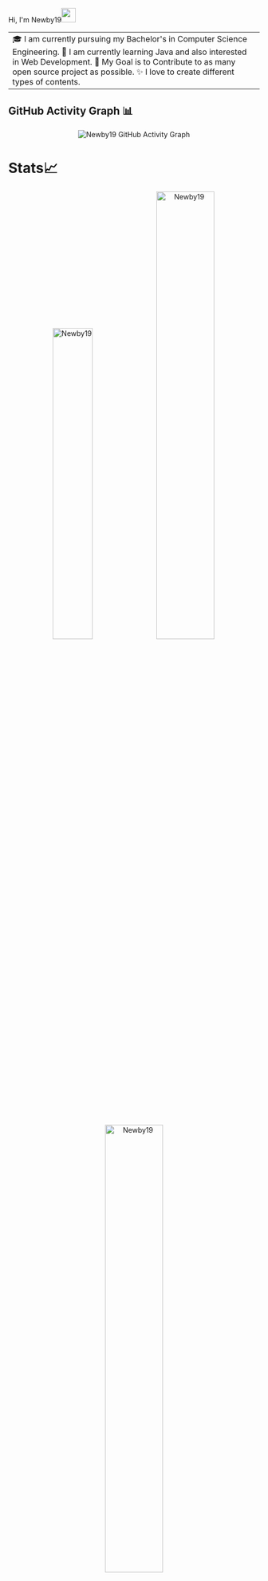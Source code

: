 Hi, I'm Newby19<img src="https://github.com/TheDudeThatCode/TheDudeThatCode/blob/master/Assets/Hi.gif" width="29px">



<table>
  <tr>
    <td valign="center">
      🎓 I am currently pursuing my Bachelor's in Computer Science Engineering.
      🌱 I am currently learning Java and also interested in Web Development.
      🎯 My Goal is to Contribute to as many open source project as possible.
      ✨ I love to create different types of contents.
<td >
  </tr>
  </table>
  
## GitHub Activity Graph 📊
<p align="center">
  <img src="https://github-readme-activity-graph.vercel.app/graph?username=Newby19&theme=chartreuse-dark" alt="Newby19 GitHub Activity Graph">
</p>






# Stats📈
<p align="center">
<img width="40%" src="https://github-readme-stats.vercel.app/api/top-langs?username=Newby19&show_icons=true&theme=neon&title_color=00ff00&text_color=ffffff&bg_color=000000&locale=en&layout=compact&hide_border=true" alt="Newby19" /> 
<img width="48%" src="https://github-readme-stats.vercel.app/api?username=Newby19&show_icons=true&theme=neon&title_color=00ff00&text_color=ffffff&bg_color=000000&locale=en&hide_border=true" alt="Newby19" />
<img width="48%" src="https://github-readme-streak-stats.herokuapp.com/?user=Newby19&theme=neon&hide_border=true" alt="Newby19" />
</p>












[![](https://img.shields.io/badge/-@Newby19-%23181717?style=flat-square&logo=github)](https://github.com/Newby19)
[![](https://img.shields.io/badge/-@Newby19-%231DA1F2?style=flat-square&logo=twitter&logoColor=ffffff)](https://twitter.com/Newby19)
[![](https://img.shields.io/badge/-Newby19-blue?style=flat-square&logo=Linkedin&logoColor=white)](https://www.linkedin.com/in/sankalp-sharma-6342532b4?utm_source=share&utm_campaign=share_via&utm_content=profile&utm_medium=android_app)
[![](https://img.shields.io/badge/-Instagram-blue?style=flat-square&logo=instagram&logoColor=white)](https://www.instagram.com/cascabellah/profilecard/?igsh=MXI2OHZoNWt5OThoNg==)

<!--START_SECTION:activity-->
<!--END_SECTION:activity-->
